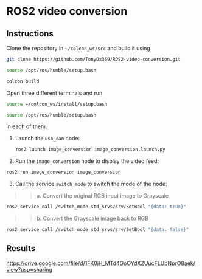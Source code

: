 # ROS2 video conversion 

## Instructions

Clone the repository in `~/colcon_ws/src` and build it using 
```bash
git clone https://github.com/TonyOx369/ROS2-video-conversion.git
```
```bash
source /opt/ros/humble/setup.bash
```
```bash
colcon build
```  
Open three different terminals and run 

```bash
source ~/colcon_ws/install/setup.bash
```
```bash
source /opt/ros/humble/setup.bash
```
in each of them.


1. Launch the `usb_cam` node:
   ```bash
   ros2 launch image_conversion image_conversion.launch.py
   ```
2. Run the `image_conversion` node to display the video feed:
  ```bash
  ros2 run image_conversion image_conversion
  ```
3. Call the service `switch_mode` to switch the mode of the node:
>>a. Convert the original RGB input image to Grayscale
  ```bash
  ros2 service call /switch_mode std_srvs/srv/SetBool "{data: true}"
  ```
  >>b. Convert the Grayscale image back to RGB
  ```bash
  ros2 service call /switch_mode std_srvs/srv/SetBool "{data: false}"
  ```
## Results
https://drive.google.com/file/d/1FK0jH_MTd4GoOYdXZUucFLUbNprO8aek/view?usp=sharing
